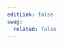 ```yaml
---
editLink: false
swag:
  related: false
---
```


<SwagLanding>
    <template #title>Cart</template>
    <template #description>
        <p align='justify'>A well-designed cart can significantly impact customer's shopping experience. Shopware's cart functionality handles all cart operations with ease and efficiency while offering customers a smooth and hassle-free shopping journey. You have the flexibility to customize pricing calculations, discounts, cart line items, and even implement custom cart operations to meet your unique business needs.</p>
        <h1>Capabilities</h1>
    </template>
    <template #image>
        <img src="../../public/landing/apps/cart.jpg"/>
    </template>
    <template #exposed>
        <SwagLandingCardList>
            <template #title>
                Get Ready To Elevate Your Online Store with Shopware's Feature-Rich Cart Functionalities
            </template>
            <template #cards>
                <SwagLandingCard link="/docs/guides/plugins/apps/app-scripts/cart-manipulation#calculating-the-cart" icon="shopping-cart" icon-type="solid">
                    <template #title>Calculate cart</template>
                    <template #sub>Auto-calculate - Total cost update with new products and discounts.</template>
                </SwagLandingCard>
                <SwagLandingCard link="/docs/guides/plugins/apps/app-scripts/cart-manipulation#line-items" icon="content" icon-type="solid">
                    <template #title>Modify line items</template>
                    <template #sub>Customize selection - add or remove products items with ease.</template>
                </SwagLandingCard>
                <SwagLandingCard link="/docs/guides/plugins/apps/app-scripts/cart-manipulation#line-items" icon="discount" icon-type="solid">
                    <template #title>Calculate discounts</template>
                    <template #sub>Flexible discount options - Absolute or relative calculations.</template>
                </SwagLandingCard>
                <SwagLandingCard link="/docs/guides/plugins/apps/app-scripts/cart-manipulation#price-definitions" icon="money-bill" icon-type="solid">
                    <template #title>Define prices</template>
                    <template #sub>Tailor prices to your needs - Set net, gross, currency and more.</template>
                </SwagLandingCard>
                <SwagLandingCard link="/docs/guides/plugins/apps/app-scripts/cart-manipulation#add-custom-data-to-line-items" icon="database" icon-type="solid">
                    <template #title>Add custom data</template>
                    <template #sub>Personalize orders - Add custom data to line items.</template>
                </SwagLandingCard>
                <SwagLandingCard link="/docs/guides/plugins/apps/app-scripts/cart-manipulation#add-errors-and-notifications-to-the-cart" icon="bug" icon-type="solid">
                    <template #title>Display errors</template>
                    <template #sub>Raise errors - Avoid accidental cart checkout to ensure efficiency.</template>
                </SwagLandingCard>
                <SwagLandingCard link="/docs/guides/plugins/apps/app-scripts/cart-manipulation#add-errors-and-notifications-to-the-cart" icon="exclamation-triangle" icon-type="solid">
                    <template #title>Generate notifications</template>
                    <template #sub>Enhance user experience - Notify with warnings and notices.</template>
                </SwagLandingCard>
                <SwagLandingCard link="/docs/guides/plugins/apps/app-scripts/cart-manipulation#rule-based-cart-scripts" icon="crosshair-block" icon-type="solid">
                    <template #title>Rule-based scripts</template>
                    <template #sub>Maximize control - Rule builder for ultimate cart manipulation.</template>
                </SwagLandingCard>
                <SwagLandingCard link="/docs/guides/plugins/apps/app-scripts/cart-manipulation#rule-based-cart-scripts" icon="circle" icon-type="solid">
                    <template #title>Cart state</template>
                    <template #sub>Stay informed - Easily check if your cart is empty or loaded.</template>
                </SwagLandingCard>
            </template>
        </SwagLandingCardList>
        <h1>Change the look</h1>
        <p>You can transform the appearance of your cart with our <a href="/docs/guides/plugins/plugins/storefront/customize-templates">Template extensions</a>. By extending or overriding the appearance of the default storefront cart, you can create a unique and visually stunning shopping experience for your customers. Please note that only our default storefront merchants can take benefit from this tool to enhance the presentation of their online store.</p>
    </template>
</SwagLanding>
